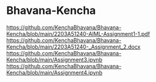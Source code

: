 # Bhavana-Kencha
https://github.com/KenchaBhavana/Bhavana-Kencha/blob/main/2203A51240-AIML-Assignment1-1.pdf
https://github.com/KenchaBhavana/Bhavana-Kencha/blob/main/2203A51240-_Assignment_2.docx
https://github.com/KenchaBhavana/Bhavana-Kencha/blob/main/Assignment3.ipynb
https://github.com/KenchaBhavana/Bhavana-Kencha/blob/main/Assignment4.ipynb
